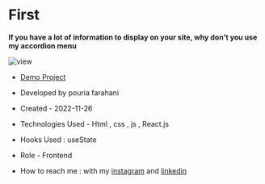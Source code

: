 # First

**If you have a lot of information to display on your site, why don't you use my accordion menu**

![view](https://user-images.githubusercontent.com/119683211/206868204-c807e9f6-f611-4780-af73-3c1f9e038221.jpg)

- [Demo Project](https://testpara.github.io/First/)

- Developed by pouria farahani

- Created - 2022-11-26

- Technologies Used - Html , css , js , React.js

- Hooks Used : useState 

- Role - Frontend

- How to reach me : with my [instagram](https://www.instagram.com/pouria_farahani_developer) and [linkedin](https://www.linkedin.com/in/pouria-farahani-developer)
